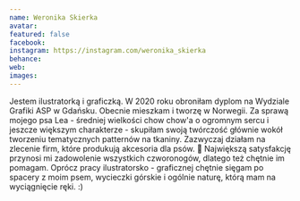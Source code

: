 ```yaml
---
name: Weronika Skierka
avatar: 
featured: false
facebook: 
instagram: https://instagram.com/weronika_skierka
behance: 
web:
images:
---
```

 Jestem ilustratorką i graficzką. W 2020 roku obroniłam dyplom na Wydziale Grafiki ASP w Gdańsku. Obecnie mieszkam i tworzę w Norwegii. Za sprawą mojego psa Lea - średniej wielkości chow chow'a o ogromnym sercu i jeszcze większym charakterze -  skupiłam swoją twórczość głównie wokół tworzeniu tematycznych patternów na tkaniny. Zazwyczaj działam na zlecenie firm, które produkują akcesoria dla psów. 🐶  Największą satysfakcję przynosi mi zadowolenie wszystkich czworonogów, dlatego też chętnie im pomagam. Oprócz pracy ilustratorsko - graficznej chętnie sięgam po spacery z moim psem, wycieczki górskie i ogólnie naturę, którą mam na wyciągnięcie ręki. :) 

